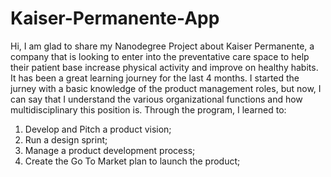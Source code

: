 # Kaiser-Permanente-App

Hi, I am glad to share my Nanodegree Project about Kaiser Permanente, a company that is looking to enter into the preventative care space to help their patient base increase physical activity and improve on healthy habits. It has been a great learning journey for the last 4 months. I started the jurney with a basic knowledge of the product management roles, but now, I can say that I understand the various organizational functions and how multidisciplinary this position is.
Through the program, I learned to:
1.	Develop and Pitch a product vision;
2.	Run a design sprint;
3.	Manage a product development process;
4.	Create the Go To Market plan to launch the product;

